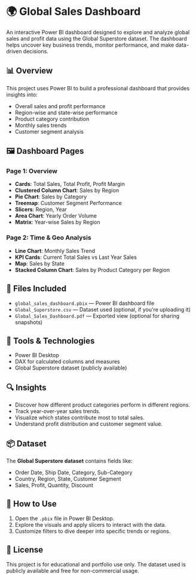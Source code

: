 # 🌍 Global Sales Dashboard

An interactive Power BI dashboard designed to explore and analyze global sales and profit data using the Global Superstore dataset. The dashboard helps uncover key business trends, monitor performance, and make data-driven decisions.

## 📊 Overview

This project uses Power BI to build a professional dashboard that provides insights into:
- Overall sales and profit performance
- Region-wise and state-wise performance
- Product category contribution
- Monthly sales trends
- Customer segment analysis

## 🖼️ Dashboard Pages

### Page 1: **Overview**
- **Cards**: Total Sales, Total Profit, Profit Margin
- **Clustered Column Chart**: Sales by Region
- **Pie Chart**: Sales by Category
- **Treemap**: Customer Segment Performance
- **Slicers**: Region, Year
- **Area Chart**: Yearly Order Volume
- **Matrix**: Year-wise Sales by Region

### Page 2: **Time & Geo Analysis**
- **Line Chart**: Monthly Sales Trend
- **KPI Cards**: Current Total Sales vs Last Year Sales
- **Map**: Sales by State
- **Stacked Column Chart**: Sales by Product Category per Region

## 📂 Files Included
- `global_sales_dashboard.pbix` — Power BI dashboard file
- `Global_Superstore.csv` — Dataset used (optional, if you're uploading it)
- `Global_Sales_Dashboard.pdf` — Exported view (optional for sharing snapshots)

## 🧰 Tools & Technologies
- Power BI Desktop
- DAX for calculated columns and measures
- Global Superstore dataset (publicly available)

## 🔍 Insights
- Discover how different product categories perform in different regions.
- Track year-over-year sales trends.
- Visualize which states contribute most to total sales.
- Understand profit distribution and customer segment value.

## 📦 Dataset

The **Global Superstore dataset** contains fields like:
- Order Date, Ship Date, Category, Sub-Category
- Country, Region, State, Customer Segment
- Sales, Profit, Quantity, Discount

## 🚀 How to Use
1. Open the `.pbix` file in Power BI Desktop.
2. Explore the visuals and apply slicers to interact with the data.
3. Customize filters to dive deeper into specific trends or regions.


## 📜 License

This project is for educational and portfolio use only. The dataset used is publicly available and free for non-commercial usage.

